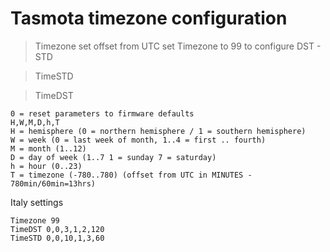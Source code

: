 # Tasmota timezone configuration

> Timezone set offset from UTC 
set Timezone to 99 to configure DST - STD 

> TimeSTD

> TimeDST

```
0 = reset parameters to firmware defaults
H,W,M,D,h,T
H = hemisphere (0 = northern hemisphere / 1 = southern hemisphere)
W = week (0 = last week of month, 1..4 = first .. fourth)
M = month (1..12)
D = day of week (1..7 1 = sunday 7 = saturday)
h = hour (0..23)
T = timezone (-780..780) (offset from UTC in MINUTES - 780min/60min=13hrs)
```

Italy settings

```
Timezone 99
TimeDST 0,0,3,1,2,120
TimeSTD 0,0,10,1,3,60
```



